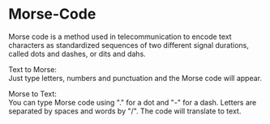# Morse-Code
Morse code is a method used in telecommunication to encode text characters as standardized sequences of two different signal durations, called dots and dashes, or dits and dahs.

Text to Morse:  
    Just type letters, numbers and punctuation and the Morse code will appear.

Morse to Text:  
    You can type Morse code using "." for a dot and "-" for a dash. Letters are separated by spaces and words by "/". The code will translate     to text.
